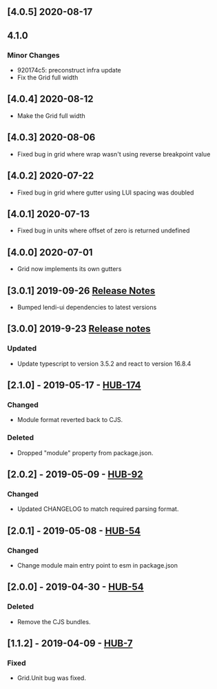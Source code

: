 ## [4.0.5] 2020-08-17

## 4.1.0

### Minor Changes

- 920174c5: preconstruct infra update
- Fix the Grid full width

## [4.0.4] 2020-08-12

- Make the Grid full width

## [4.0.3] 2020-08-06

- Fixed bug in grid where wrap wasn't using reverse breakpoint value

## [4.0.2] 2020-07-22

- Fixed bug in grid where gutter using LUI spacing was doubled

## [4.0.1] 2020-07-13

- Fixed bug in units where offset of zero is returned undefined

## [4.0.0] 2020-07-01

- Grid now implements its own gutters

## [3.0.1] 2019-09-26 [Release Notes](https://creditandfinance.atlassian.net/wiki/spaces/HUB/pages/803930391/Upcoming+Major+Changes)

- Bumped lendi-ui dependencies to latest versions

## [3.0.0] 2019-9-23 [Release notes](https://creditandfinance.atlassian.net/wiki/spaces/HUB/pages/803930391/Upcoming+Major+Changes)

### Updated

- Update typescript to version 3.5.2 and react to version 16.8.4

## [2.1.0] - 2019-05-17 - [HUB-174](https://creditandfinance.atlassian.net/browse/HUB-174)

### Changed

- Module format reverted back to CJS.

### Deleted

- Dropped "module" property from package.json.

## [2.0.2] - 2019-05-09 - [HUB-92](https://creditandfinance.atlassian.net/browse/HUB-92)

### Changed

- Updated CHANGELOG to match required parsing format.

## [2.0.1] - 2019-05-08 - [HUB-54](https://creditandfinance.atlassian.net/browse/HUB-54)

### Changed

- Change module main entry point to esm in package.json

## [2.0.0] - 2019-04-30 - [HUB-54](https://creditandfinance.atlassian.net/browse/HUB-54)

### Deleted

- Remove the CJS bundles.

## [1.1.2] - 2019-04-09 - [HUB-7](https://creditandfinance.atlassian.net/browse/HUB-7)

### Fixed

- Grid.Unit bug was fixed.
